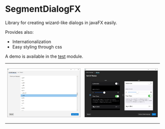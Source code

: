 # SegmentDialogFX

Library for creating wizard-like dialogs in javaFX easily.

Provides also:
 * Internationalization
 * Easy styling through css

A demo is available in the [test](src/test) module.

<table>
<tr>
<td> 

![Screenshot](screenshots/screenshot-1.jpg) 

</td>

<td> 

![Screenshot](screenshots/screenshot-2.jpg) 

</td>
</tr>
</table>


